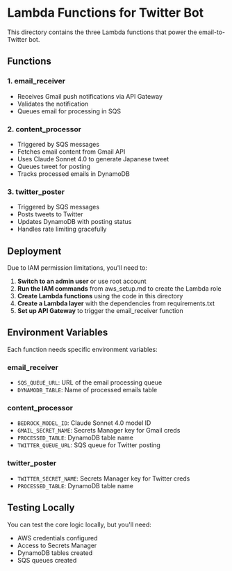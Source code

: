 # Lambda Functions for Twitter Bot

This directory contains the three Lambda functions that power the email-to-Twitter bot.

## Functions

### 1. email_receiver
- Receives Gmail push notifications via API Gateway
- Validates the notification
- Queues email for processing in SQS

### 2. content_processor  
- Triggered by SQS messages
- Fetches email content from Gmail API
- Uses Claude Sonnet 4.0 to generate Japanese tweet
- Queues tweet for posting
- Tracks processed emails in DynamoDB

### 3. twitter_poster
- Triggered by SQS messages
- Posts tweets to Twitter
- Updates DynamoDB with posting status
- Handles rate limiting gracefully

## Deployment

Due to IAM permission limitations, you'll need to:

1. **Switch to an admin user** or use root account
2. **Run the IAM commands** from aws_setup.md to create the Lambda role
3. **Create Lambda functions** using the code in this directory
4. **Create a Lambda layer** with the dependencies from requirements.txt
5. **Set up API Gateway** to trigger the email_receiver function

## Environment Variables

Each function needs specific environment variables:

### email_receiver
- `SQS_QUEUE_URL`: URL of the email processing queue
- `DYNAMODB_TABLE`: Name of processed emails table

### content_processor
- `BEDROCK_MODEL_ID`: Claude Sonnet 4.0 model ID
- `GMAIL_SECRET_NAME`: Secrets Manager key for Gmail creds
- `PROCESSED_TABLE`: DynamoDB table name
- `TWITTER_QUEUE_URL`: SQS queue for Twitter posting

### twitter_poster
- `TWITTER_SECRET_NAME`: Secrets Manager key for Twitter creds
- `PROCESSED_TABLE`: DynamoDB table name

## Testing Locally

You can test the core logic locally, but you'll need:
- AWS credentials configured
- Access to Secrets Manager
- DynamoDB tables created
- SQS queues created